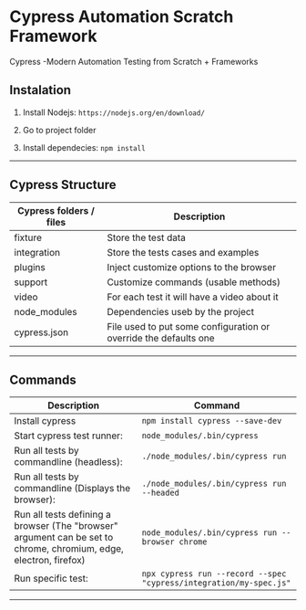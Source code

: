 # Cypress Automation Scratch Framework
 Cypress -Modern Automation Testing from Scratch + Frameworks
## Instalation

1. Install Nodejs: `https://nodejs.org/en/download/` 

2. Go to project folder
3. Install dependecies: `npm install`
---
## Cypress Structure
|Cypress folders / files | Description|
| ----------- | ----------- |
|fixture | Store the test data| 
|integration | Store the tests cases and examples|
|plugins | Inject customize options to the browser|
|support | Customize commands (usable methods)|
|video | For each test it will have a video about it
|node_modules | Dependencies useb by the project|
|cypress.json | File used to put some configuration or override the defaults one|

 ---
## Commands
| Description | Command |
| ----------- | ----------- |
|Install cypress | `npm install cypress --save-dev`|
|Start cypress test runner: |`node_modules/.bin/cypress`|
|Run all tests by commandline (headless): | `./node_modules/.bin/cypress run` |
|Run all tests by commandline (Displays the browser): | `./node_modules/.bin/cypress run --headed` |
|Run all tests defining a browser (The "browser" argument can be set to chrome, chromium, edge, electron, firefox) |`node_modules/.bin/cypress run --browser chrome`|
|Run specific test: | `npx cypress run --record --spec "cypress/integration/my-spec.js"`|

---

